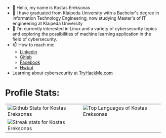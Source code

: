 - 👋 Hello, my name is Kostas Ereksonas
- 👀 I have graduated from Klaipeda University with a Bachelor's degree in Information Technology Engineering, now studying Master's of IT engineering at Klaipeda University 
- 🌱 I’m currently interested in Linux and a variety of cybersecurity topics and exploring the possibilities of machine learning application in the field of cybersecurity.
- 📫 How to reach me:
  - [Linkedin](https://www.linkedin.com/in/kostasereksonas/)
  - [Gitlab](https://gitlab.com/k.ereksonas/)
  - [Facebook](https://www.facebook.com/kostas.ereksonas/)
  - [Hwbot](https://hwbot.org/user/kerlit/)
- Learning about cybersecurity at [TryHackMe.com](https://tryhackme.com)

# Profile Stats:
<table>
  <tr>
    <td valign="center">
        <img align="center" src="https://github-readme-stats.vercel.app/api?username=KostasEreksonas&include_all_commits=true&count_private=true&show_icons=true&line_height=30&title_color=CDB4DB&icon_color=CDB4DB&text_color=D3D3D3&bg_color=0A0A0A" alt="Github Stats for Kostas Ereksonas">
    </td>
    <td valign="center">
        <img src="https://github-readme-stats.vercel.app/api/top-langs/?username=KostasEreksonas&layout=compact&theme=dark&bg_color=0A0A0A" alt="Top Languages of Kostas Ereksonas"/>
    </td>
  </tr>
  <tr>
    <td>
      <img src="https://github-readme-streak-stats.herokuapp.com/?user=KostasEreksonas&theme=blue-green&hide_border=false" alt="Streak stats for Kostas Ereksonas"/>
    </td>
  </tr>
</table>
